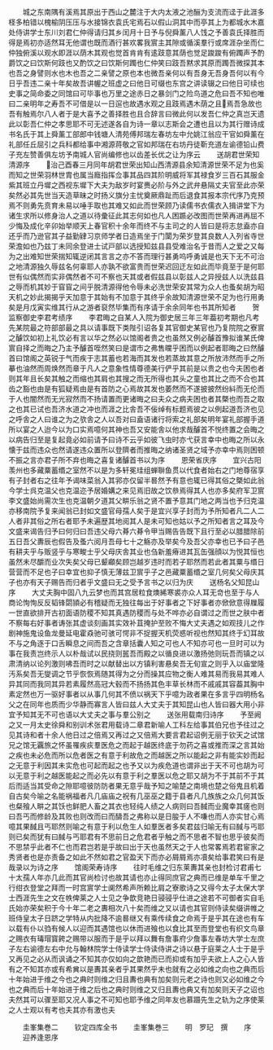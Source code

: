 <!-- { "loadSidebar": true } -->
　　城之东南隅有溪焉其原出于西山之麓注于大内太液之池酾为支流而迳于此涯多柽多柏错以槐榆阴压压与水接锦衣袁氏宅焉石以假山洞其中而亭其上为都城水木嘉处侍讲学士东川刘君仁仲得请归其乡闰月十日予与倪舜薰八人饯之予善袁氏择胜而得是焉初亦适然耳无他谓也既而酒行甚欢畧我賔主其隙或循溪羣行或席涯杂坐而仁仲独俯溪以观水即涯以荫木其观也觉首肯肯有逺跂意其荫也觉足踆踆有俯躅声予酌爵饮之曰饮斯何跂也又酌饮之曰饮斯何躅也仁仲笑曰跂吾黙求其原而躅吾微探其本也吾之身譬则水也木也吾之二亲譬之原也本也微吾亲何以有吾身无吾身吾何以有今日乎吾违二亲十年矣故吾讲幄之班虚之曰他日可缀也东宫之讲读辍之曰他日可续也史事之简命委之同馆曰可毕事也万里之途赤日之暴剑门之险鸟道之危曰吾不知也唯曰二亲明年之寿吾不可借是以一日逭也故遇水观之且跂焉遇木荫之且焉吾急故也吾有触焉尔八人者于是大喜予之善择胜也且合辞言曰微此何以发吾仁仲之真岂天遗此以彰吾仁仲之孝思耶不可无述遂各自为诗一章以志斯会之遭也且以为其行赠诗成书名氏于其上舜薰工部郎中钱塘人清苑傅邦瑞左春坊左中允姚江翁应干官如舜薰在礼部任丘屈引之兵科都给事中湘源蒋敬之官如邦瑞在右坊丹徒靳充道左谕德铅山费子充左赞善俱左坊予南城人官尚编修也以齿差长优之让为序云
　　送胡君世荣知清源序
　　治己酉春三月同年胡君世荣出知山西清源县余知清源世荣不足为也奚而知之世荣羽林世胄也属当廕指挥佥事其品四其阶明威将军其禄食岁三百石其服金紫其班立丹墀之西视东墀下大夫为敌岁时宴赉必阶与外之武弁悬隔丈夫官至此亦荣矣然必其先世当天造草昧之时扬义旗分主忧奠厥鼎趾而后退食其报本宗代序乃克预焉不则勇先贲育未易以唾手取也其难又如此而世荣顾乃读儒书衣儒衣入揖讲堂下为诸生求所以修身治人之道以待彚征此其志何如也凡人困踬必改图而世荣再进再屈不少悔及成化辛卯始举顺天上春官积十余年而终不与主司之的人皆曰是将志怠盍亦自还乎而乃逊官其子益勤肄习京师学者日造焉坐于门闑为荣岁登其良数人入列省寺世荣澹如也乃兹丁未同余登进士试戸部以选授知兹县县受难治名于昔而人之爱之又每为之出难知世荣揣知辄逆闭其言言之亦不答而理行甚勇呜呼勇诚是也天下无不可治之地清源独久辱兹名何辜耶人亦孰不欲富贵而世荣迟回迂左如此而毕竟至于是何耶世有似偶然而实非偶然者不可不察也天其或者假兹县以彰兹人之异授兹人以洗兹县之辱而机其妙于窅窅之间乎脱清源得他令辱未必洗世荣安其常为众人也蚤矣胡为昭天机之妙此揭揭乎天加意于其始有不加意于其终乎余故知清源世荣不足为也行用勇矣是月戊寅实维其行从之游者裒然毕集而有序请于余余同年也书其所知者
　　贺监察御史李君考绩序
　　李君晦之自某人入院为御史居三年三年葢初考期也凡考先某院最之符部部最之具以请事既下类陛引诏各复其官御史某官也乃复院院之寮賔之醵饮如初上礼饮必有言以华之然必以馆阁者贵之也虽然又例必醵首豫拟谁某氏俾賔自择之而晦之乃主予醵首咥然笑曰是谓市之弗售曭乎困而以例起者耶晦之曰然醵首曰馆阁之英锐于气而疾于志其蓄也若海而其发也若蒸故其意之所放沛然而手之所摹也油然而周焕然而章于凡人之意象性情尊德美行俨乎其前是以贵之也今夫困也者则其年且长矣其触之而缩也其肩也其搜之而无所得也其头之童也其比之而不合也其齿之豁也由是有狐疑焉由是有首防之心焉故其发也萎然而不遂披披然纷紏而无伦而于人也闇然而无光寂然而不扬请置而更诸晦之曰夫众之病夫困也者其槩也而吾之取之也其已试也吾济水道之冲也而涯之比舎吾不佞绰有标题焉彼之以例起道吾济也见之呼舎之人曰谁之为之欤舎之人以吾对曰盍语诸行将索之礼部矣明年宴礼部握手道所以宴之人迨今以为口实焉噫何其神也吾又安能舎以他求哉醵首不悦终置之会晦之以病告归至是复起竟必如前请予曰诗不云乎如彼飞虫时亦弋获言幸中也晦之所以永懐于兹而违众也然请遂违众置所以登隮者而推晦之纳诸圣贤之域予亦幸中焉则困顿不振之言亦君子所不弃也晦之喜复诸醵首书以为序
　　恩荣省庆序
　　宜兴古阳羡州也多藏粟蓄缗之室然不以是为多轩冕珪组蝉聨鱼贯以代食者始右之门地尊宿享有子封者右之往年予谒味菜翁入其郛亦仅留半晷然予有意也辄已得其俗之槩如此翁今学士呉克温父也克温迩予居婚媾之来见焉旧故之饮叅焉得其人也亦多矣府军卫賔李文盛始尚需次生也克温朝夕道其父畊乐翁之贤不置予意其门地之两当也予归克温亦移南院予复来闻翁已封如文盛官母孺人矣于是宜兴享子封而为予所知者凡二人二人者非其俗之所右者耶予未遍歴其地阅其人是未可知也姑以予之所知者言之耳及今文盛来谒告归予曰何归曰吾违父母六朞六朞令甲当赐告告既下且行至必以腊腊除前五日吾父夀辰也假告及蚤六阅月吾母七十之觞亦及举矣今及吾父亦幸也已予曰子邑有耕夫乎与贩竖乎与寒畯士乎父母庆舎其业也刍新羞瘠进其瓦缶强顔以为悦其恒也虽然未尽釂而业次失矣父母已颦顣矣顾岂越岁违时而若子耶然而若此者其粟与缗日营营而不足也子曰幸宜也抑子慎无薄兹卫賔乎子之邑藏粟蓄缗之室几何矣父母庆其子也亦有天子赐告而归者乎文盛曰无之受予言书之以归为庆
　　送杨名父知昆山序
　　大丈夫胸中固八九云梦也而其宫居粒食燠絺寒裘亦众人耳无竒也至于与人商论恂恂反反韬锋閟頴必有稽疑而无独往每出于好事者之下好事者亦俽俽意得屧履一世直欲排开古初面语防稷不知其真遇防稷而与处不哗亦必自谓过之而世之肤中者不察每右好事者诪张其虚谈刻画其实效补苴掩护至败不悔大丈夫遇之如观技儿之作剧神施鬼设鱼龙曼延电霍猋驰可骇可愕非不捉握天机荧惑听视也然知其终于幻耳故不与之角逐于口舌瞬息之间而吾之含章括囊人知之可也人不知亦可也一旦时可以为事在我责岂终示人以朴哉试以民挠则嚚吾而殿之以循良进以激扬弛则玩吾而镇之以肃清纳以论列激则咈吾而时之以献替出以方镇利害悬矣吾无旬宣之则乎入以庙堂隆汚系矣吾无燮调之节乎恢恢焉随其得为之分而操其应物之衡人难其易而我易其难人异其同而我同其异若素履然高冠大毂而不扬扬其色丰草长林而不戚戚其容葢其胸中素定然也万一驱好事者以从事几何其不偾以祸天下乎噫为政者果在多言乎四明杨名父之在同年也质而少华静而寡言人皆曰兹人大丈夫于其知昆山也人皆曰器大用小非宜予知其无不可也语以大丈夫之事与羣公别之
　　送张用载南归诗序
　　予至阙之又一月太史徐舜和别训术张君用载诗二章君新喻人工科左给事其伯兄也予往过之见其诗和者十余人他日过之倍焉又再过之又倍焉大要言君起诏例无丽于钦天之试馆兄之馆无覊旅之怀虽罹疾疢羣医危之而起于越医终底于勿药之喜或推而深之言其始之疾也未必危而所以危者医之有意于利故危之而越医之所以能起之非有能实妙而起之无意于利因其未实危也可起而起之也予又以为疾危道也谓非出于天不可也胡为可以无意于利之越医能起之而必先以有意于利之羣医以危之耶又胡为不于其前不于其后而适当其受命之隙耶噫彼防防者果无意乎哉予知之喻楚之南境也楚之俗鬼且机着自古矣今喻之名能祸福者凡几庙庙之祝有几巫巫之籍于县者凡几族族之众几何其饭也粲飱人畊之其饫也鲜肥人畜之其衣也轻纯人绩之人病则曰吾馘而业魔幸其瘥也则曰吾丐而修龄及其败也则改而曰而醻吾之弗称以是日朘于人不嗛也而人亦实甘心焉噫其果馘且丐耶然则喻之有意于利以危生人如羣医者多矣君兹归喻无有曰馘与丐耶则已矣而犹有曰馘与丐耶君有不思前日之危君者乎触之而不思者不智也思乎彼矣而不思禁乎此者不仁也而君岂若是乎故曰出于天也虽然天之于人也常畧焉若君宦家之秀贤者也是亦责备之如此不然如君之官盈天下而亦必屑屑焉亦凟矣给事君笑曰有是哉录以为诗之序
　　馆阁荣寿诗序
　　往时毛维之归东莱夀其亲也封检讨君甫七十太孺人年亦几此而其官尚检讨也故其请也亦止得同庶官之典而已维是单车千里之行绀衣登堂之拜而一时宫賔学士阒然希声所赖比肩之寮歌诗之又得今太子太保大学士西涯先生之文在帙俾莱之人士见之争歆竞艳日骎骎乎仕进之途若不可御者实自毛氏始亦荣矣积于今十年二老之夀相次八十矣而维之又以请也其官则侍读矣缀讲帷之班侍皇太子日跻之学特从内批降不逾晷继又有乘传续食之命焉于是乎其在途也有车以载有仆以驺有候人以迎而其遇馆也以休而进飱也以食比其至而登堂也有织文鸟章之赐衣有瑇瑁寳銙之赐带以服而于是乎以拜以舞有詹事府少詹事左春坊大学士左庶子左右谕德左右中允与翰林院学士侍读学士侍读侍讲之诗以悬于庭莱之人士于是乎又再见之必从而讽诵之不知其亦仅如向之歆艳而已而抑或有加乎夫欲上人之心人皆有之不知其亦或有希兾以是夀其亲者乎其果然乎未也就有之必如维之向也之典而后十年始进于维之今也之典时则维之归且夀也典有加矣则元老之诗也则又必如维之今也之典而后十年始进于维之后也之典时则维之又归且夀也典又有加矣则天子之诏也夫然其可以骤至耶又况人事之不可知也耶予维之同年友也慕蹑先生之轨为之序使莱之人士观以有考也夫其亦有激也夫







　　圭峯集巻二
　　钦定四库全书
　　圭峯集巻三
　　明　罗玘　撰
　　序
　　迎养逢恩序
